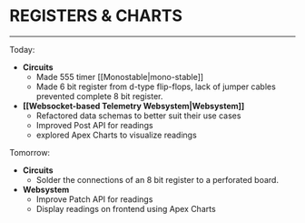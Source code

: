 # REGISTERS & CHARTS
---
Today:
- **Circuits**
	- Made 555 timer [[Monostable|mono-stable]]
	- Made 6 bit register from d-type flip-flops, lack of jumper cables prevented complete 8 bit register.
- **[[Websocket-based Telemetry Websystem|Websystem]]**
	- Refactored data schemas to better suit their use cases
	- Improved Post API for readings
	- explored Apex Charts to visualize readings 

Tomorrow:
- **Circuits**
	- Solder the connections of an 8 bit register to a perforated board.
- **Websystem**
	- Improve Patch API for readings
	- Display readings on frontend using Apex Charts
